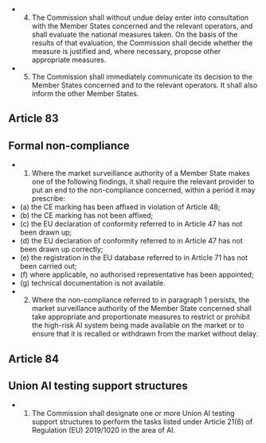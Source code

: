 - 4. The  Commission  shall  without  undue  delay  enter  into  consultation  with  the  Member  States  concerned  and  the relevant  operators,  and  shall  evaluate  the  national  measures  taken.  On  the  basis  of  the  results  of  that  evaluation,  the Commission shall decide whether  the measure  is  justified  and,  where  necessary,  propose  other  appropriate  measures.
- 5. The  Commission  shall  immediately communicate  its  decision  to  the  Member  States  concerned  and  to  the  relevant operators.  It  shall  also  inform  the  other  Member  States.
## Article  83
## Formal non-compliance
- 1. Where the market surveillance authority of a Member State makes one of the following findings, it shall require the relevant  provider  to  put  an  end  to  the  non-compliance  concerned,  within  a  period  it  may  prescribe:
- (a) the  CE  marking  has  been  affixed  in  violation  of  Article  48;
- (b) the  CE  marking  has  not  been  affixed;
- (c) the  EU  declaration  of  conformity  referred  to  in  Article  47  has  not  been  drawn  up;
- (d) the  EU  declaration  of  conformity  referred  to  in  Article  47  has  not  been  drawn  up  correctly;
- (e) the  registration  in  the  EU  database  referred  to  in  Article  71  has  not  been  carried  out;
- (f) where applicable,  no  authorised  representative  has  been  appointed;
- (g) technical  documentation  is  not  available.
- 2. Where the non-compliance referred to in paragraph 1 persists, the market surveillance authority of the Member State concerned shall  take  appropriate  and  proportionate  measures  to  restrict  or  prohibit  the  high-risk  AI  system  being  made available  on  the  market  or  to  ensure  that  it  is  recalled  or  withdrawn  from  the  market  without  delay.
## Article  84
## Union AI testing support structures
- 1. The Commission shall designate one or more Union AI testing support structures to perform the tasks listed under Article  21(6)  of  Regulation  (EU)  2019/1020  in  the  area  of  AI.
